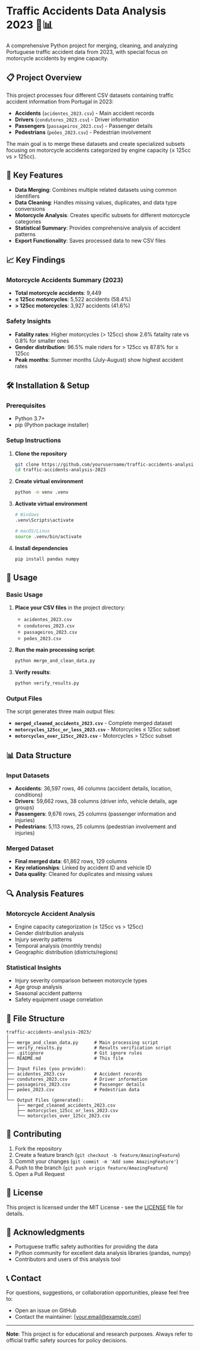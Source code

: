# Traffic Accidents Data Analysis 2023 🚗📊

A comprehensive Python project for merging, cleaning, and analyzing Portuguese traffic accident data from 2023, with special focus on motorcycle accidents by engine capacity.

## 📋 Project Overview

This project processes four different CSV datasets containing traffic accident information from Portugal in 2023:
- **Accidents** (`acidentes_2023.csv`) - Main accident records
- **Drivers** (`condutores_2023.csv`) - Driver information
- **Passengers** (`passageiros_2023.csv`) - Passenger details  
- **Pedestrians** (`peões_2023.csv`) - Pedestrian involvement

The main goal is to merge these datasets and create specialized subsets focusing on motorcycle accidents categorized by engine capacity (≤ 125cc vs > 125cc).

## 🎯 Key Features

- **Data Merging**: Combines multiple related datasets using common identifiers
- **Data Cleaning**: Handles missing values, duplicates, and data type conversions
- **Motorcycle Analysis**: Creates specific subsets for different motorcycle categories
- **Statistical Summary**: Provides comprehensive analysis of accident patterns
- **Export Functionality**: Saves processed data to new CSV files

## 📈 Key Findings

### Motorcycle Accidents Summary (2023)
- **Total motorcycle accidents**: 9,449
- **≤ 125cc motorcycles**: 5,522 accidents (58.4%)
- **> 125cc motorcycles**: 3,927 accidents (41.6%)

### Safety Insights
- **Fatality rates**: Higher motorcycles (> 125cc) show 2.6% fatality rate vs 0.8% for smaller ones
- **Gender distribution**: 96.5% male riders for > 125cc vs 87.8% for ≤ 125cc
- **Peak months**: Summer months (July-August) show highest accident rates

## 🛠️ Installation & Setup

### Prerequisites
- Python 3.7+
- pip (Python package installer)

### Setup Instructions

1. **Clone the repository**
   ```bash
   git clone https://github.com/yourusername/traffic-accidents-analysis-2023.git
   cd traffic-accidents-analysis-2023
   ```

2. **Create virtual environment**
   ```bash
   python -m venv .venv
   ```

3. **Activate virtual environment**
   ```bash
   # Windows
   .venv\Scripts\activate
   
   # macOS/Linux
   source .venv/bin/activate
   ```

4. **Install dependencies**
   ```bash
   pip install pandas numpy
   ```

## 🚀 Usage

### Basic Usage

1. **Place your CSV files** in the project directory:
   - `acidentes_2023.csv`
   - `condutores_2023.csv`
   - `passageiros_2023.csv`
   - `peões_2023.csv`

2. **Run the main processing script**:
   ```bash
   python merge_and_clean_data.py
   ```

3. **Verify results**:
   ```bash
   python verify_results.py
   ```

### Output Files

The script generates three main output files:

- **`merged_cleaned_accidents_2023.csv`** - Complete merged dataset
- **`motorcycles_125cc_or_less_2023.csv`** - Motorcycles ≤ 125cc subset
- **`motorcycles_over_125cc_2023.csv`** - Motorcycles > 125cc subset

## 📊 Data Structure

### Input Datasets
- **Accidents**: 36,597 rows, 46 columns (accident details, location, conditions)
- **Drivers**: 59,662 rows, 38 columns (driver info, vehicle details, age groups)
- **Passengers**: 9,676 rows, 25 columns (passenger information and injuries)
- **Pedestrians**: 5,113 rows, 25 columns (pedestrian involvement and injuries)

### Merged Dataset
- **Final merged data**: 61,862 rows, 129 columns
- **Key relationships**: Linked by accident ID and vehicle ID
- **Data quality**: Cleaned for duplicates and missing values

## 🔍 Analysis Features

### Motorcycle Accident Analysis
- Engine capacity categorization (≤ 125cc vs > 125cc)
- Gender distribution analysis
- Injury severity patterns
- Temporal analysis (monthly trends)
- Geographic distribution (districts/regions)

### Statistical Insights
- Injury severity comparison between motorcycle types
- Age group analysis
- Seasonal accident patterns
- Safety equipment usage correlation

## 📁 File Structure

```
traffic-accidents-analysis-2023/
│
├── merge_and_clean_data.py      # Main processing script
├── verify_results.py            # Results verification script
├── .gitignore                   # Git ignore rules
├── README.md                    # This file
│
├── Input Files (you provide):
├── acidentes_2023.csv           # Accident records
├── condutores_2023.csv          # Driver information
├── passageiros_2023.csv         # Passenger details
├── peões_2023.csv               # Pedestrian data
│
└── Output Files (generated):
    ├── merged_cleaned_accidents_2023.csv
    ├── motorcycles_125cc_or_less_2023.csv
    └── motorcycles_over_125cc_2023.csv
```

## 🤝 Contributing

1. Fork the repository
2. Create a feature branch (`git checkout -b feature/AmazingFeature`)
3. Commit your changes (`git commit -m 'Add some AmazingFeature'`)
4. Push to the branch (`git push origin feature/AmazingFeature`)
5. Open a Pull Request

## 📝 License

This project is licensed under the MIT License - see the [LICENSE](LICENSE) file for details.

## 🙏 Acknowledgments

- Portuguese traffic safety authorities for providing the data
- Python community for excellent data analysis libraries (pandas, numpy)
- Contributors and users of this analysis tool

## 📞 Contact

For questions, suggestions, or collaboration opportunities, please feel free to:
- Open an issue on GitHub
- Contact the maintainer: [your.email@example.com]

---

**Note**: This project is for educational and research purposes. Always refer to official traffic safety sources for policy decisions.